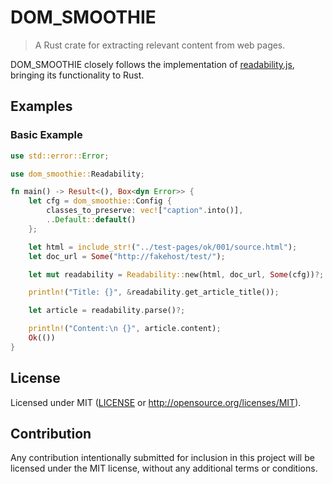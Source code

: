 # DOM_SMOOTHIE

> A Rust crate for extracting relevant content from web pages.

DOM_SMOOTHIE closely follows the implementation of [readability.js](https://github.com/mozilla/readability), bringing its functionality to Rust.


## Examples

### Basic Example

```rust
use std::error::Error;

use dom_smoothie::Readability;

fn main() -> Result<(), Box<dyn Error>> {
    let cfg = dom_smoothie::Config {
        classes_to_preserve: vec!["caption".into()],
        ..Default::default()
    };

    let html = include_str!("../test-pages/ok/001/source.html");
    let doc_url = Some("http://fakehost/test/");

    let mut readability = Readability::new(html, doc_url, Some(cfg))?;

    println!("Title: {}", &readability.get_article_title());

    let article = readability.parse()?;

    println!("Content:\n {}", article.content);
    Ok(())
}
```


## License

Licensed under MIT ([LICENSE](LICENSE) or http://opensource.org/licenses/MIT).

## Contribution

Any contribution intentionally submitted for inclusion in this project will be licensed under the MIT license, without any additional terms or conditions.
